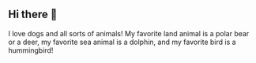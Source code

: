 ## Hi there 👋

I love dogs and all sorts of animals! My favorite land animal is a polar bear or a deer, my favorite sea animal is a dolphin, and my favorite bird is a hummingbird!

<!--
**Strawberry2Sea/Strawberry2Sea** is a ✨ _special_ ✨ repository because its `README.md` (this file) appears on your GitHub profile.
e are some ideas to get you started:

- 🔭 I’m currently working on ...
- 🌱 I’m currently learning ...
- 👯 I’m looking to collaborate on ...
- 🤔 I’m looking for help with ...
- 💬 Ask me about ...
- 📫 How to reach me: ...
- 😄 Pronouns: ...
- ⚡ Fun fact: ...
-->
